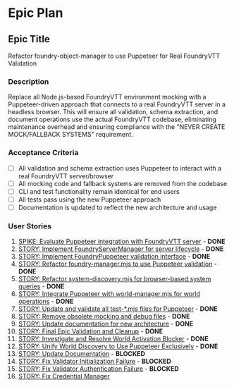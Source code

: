 # Epic Plan
## Epic Title
Refactor foundry-object-manager to use Puppeteer for Real FoundryVTT Validation

### Description
Replace all Node.js-based FoundryVTT environment mocking with a Puppeteer-driven approach that connects to a real FoundryVTT server in a headless browser. This will ensure all validation, schema extraction, and document operations use the actual FoundryVTT codebase, eliminating maintenance overhead and ensuring compliance with the "NEVER CREATE MOCK/FALLBACK SYSTEMS" requirement.

### Acceptance Criteria
- [ ] All validation and schema extraction uses Puppeteer to interact with a real FoundryVTT server/browser
- [ ] All mocking code and fallback systems are removed from the codebase
- [ ] CLI and test functionality remain identical for end users
- [ ] All tests pass using the new Puppeteer approach
- [ ] Documentation is updated to reflect the new architecture and usage

### User Stories
1. [SPIKE: Evaluate Puppeteer integration with FoundryVTT server](./01-spike-evaluate-puppeteer-integration.md) - **DONE**
2. [STORY: Implement FoundryServerManager for server lifecycle](./02-implement-server-manager.md) - **DONE**
3. [STORY: Implement FoundryPuppeteer validation interface](./03-implement-puppeteer-validation.md) - **DONE**
4. [STORY: Refactor foundry-manager.mjs to use Puppeteer validation](./04-refactor-foundry-manager.md) - **DONE**
5. [STORY: Refactor system-discovery.mjs for browser-based system queries](./05-refactor-system-discovery.md) - **DONE**
6. [STORY: Integrate Puppeteer with world-manager.mjs for world operations](./06-integrate-puppeteer-world-manager.md) - **DONE**
7. [STORY: Update and validate all test-*.mjs files for Puppeteer](./07-update-tests-for-puppeteer.md) - **DONE**
8. [STORY: Remove obsolete mocking and debug files](./08-remove-obsolete-mocks.md) - **DONE**
9. [STORY: Update documentation for new architecture](./09-update-documentation.md) - **DONE**
10. [STORY: Final Epic Validation and Cleanup](./10-final-validation.md) - **DONE**
11. [STORY: Investigate and Resolve World Activation Blocker](./11-resolve-activation-blocker.md) - **DONE**
12. [STORY: Unify World Discovery to Use Puppeteer Exclusively](./12-unify-world-discovery.md) - **DONE**
13. [STORY: Update Documentation](./13-update-documentation.md) - **BLOCKED**
14. [STORY: Fix Validator Initialization Failure](./14-fix-validator-initialization.md) - **BLOCKED**
15. [STORY: Fix Validator Authentication Failure](./15-fix-validator-authentication.md) - **BLOCKED**
16. [STORY: Fix Credential Manager](./16-fix-credential-manager.md)